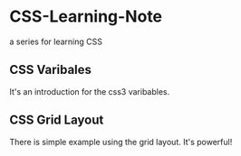 # CSS-Learning-Note
a series for learning CSS

## CSS Varibales
It's an introduction for the css3 varibables.

## CSS Grid Layout
There is simple example using the grid layout. It's powerful!